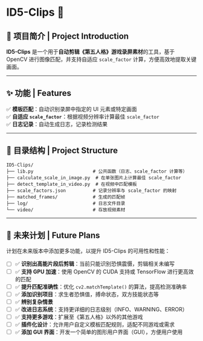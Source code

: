 # ID5-Clips 🎥

## 📖 项目简介 | Project Introduction
**ID5-Clips** 是一个用于**自动剪辑《第五人格》游戏录屏素材**的工具，基于 OpenCV 进行图像匹配，并支持自适应 `scale_factor` 计算，方便高效地提取关键画面。

---

## ✨ 功能 | Features
✅ **模板匹配**：自动识别录屏中指定的 UI 元素或特定画面  
✅ **自适应 `scale_factor`**：根据视频分辨率计算最佳 `scale_factor`  
✅ **日志记录**：自动生成日志，记录检测结果    

<!-- ---

## 🚀 安装 | Installation
### **1️ 克隆项目 | Clone the repository**
```sh
git clone https://github.com/LP-sun/ID5-Clips.git
cd ID5-Clips
```

## 🛠 使用 | Usage
### **1️⃣ 计算 `scale_factor` | Compute `scale_factor` for a specific resolution**
```sh
python calculate_scale_in_image.py --frame "matched_frames/sample.jpg" --template "template.png"
```

### **2️⃣ 在视频中查找特定模板 | Detect a template in a video**
```sh
python detect_template_in_video.py --video "video/gameplay.mp4" --template "template.png"
``` -->

---

## 📝 目录结构 | Project Structure
```
ID5-Clips/
├── lib.py                      # 公共函数（日志、scale_factor 计算等）
├── calculate_scale_in_image.py  # 在单张图片上计算最佳 scale_factor
├── detect_template_in_video.py  # 在视频中匹配模板
├── scale_factors.json          # 记录分辨率与 scale_factor 的映射
├── matched_frames/             # 生成的匹配帧
├── log/                        # 日志文件目录
└── video/                      # 存放视频素材
```

---

## 📌 未来计划 | Future Plans
计划在未来版本中添加更多功能，以提升 ID5-Clips 的可用性和性能：
- [ ] ✅ **识别出高能片段后剪辑**：当前只能识别恐惧震慑，剪辑相关未编写
- [ ] ✅ **支持 GPU 加速**：使用 OpenCV 的 CUDA 支持或 TensorFlow 进行更高效的匹配  
- [ ] ✅ **提升匹配准确性**：优化 `cv2.matchTemplate()` 的算法，提高检测准确率  
- [ ] ✅ **添加识别项目**：求生者恐惧值，搏命状态，双方技能状态等
- [ ] ✅ **辨别复杂情景**
- [ ] ✅ **改进日志系统**：支持更详细的日志级别（INFO、WARNING、ERROR）  
- [ ] ✅ **支持更多游戏**：扩展至《第五人格》以外的其他游戏  
- [ ] ✅ **插件化设计**：允许用户自定义模板匹配规则，适配不同游戏或需求  
- [ ] ✅ **添加 GUI 界面**：开发一个简单的图形用户界面（GUI），方便用户使用  